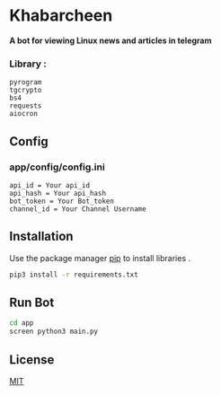 # Khabarcheen

**A bot for viewing Linux news and articles in telegram**

### Library :
    pyrogram
    tgcrypto
    bs4
    requests
    aiocron

## Config
### app/config/config.ini
    api_id = Your api_id 
    api_hash = Your api_hash
    bot_token = Your Bot_token
    channel_id = Your Channel Username

## Installation

Use the package manager [pip](https://pip.pypa.io/en/stable/) to install libraries .

```bash
pip3 install -r requirements.txt
```

## Run Bot

```bash
cd app
screen python3 main.py
```

## License
[MIT](https://choosealicense.com/licenses/mit/)
